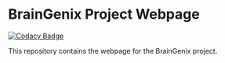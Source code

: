 # BrainGenix Project Webpage

[![Codacy Badge](https://api.codacy.com/project/badge/Grade/6fb61b647a0f45058c1fdcc95791d3ed)](https://app.codacy.com/gh/carboncopies/BrainGenix-ProjectPage?utm_source=github.com&utm_medium=referral&utm_content=carboncopies/BrainGenix-ProjectPage&utm_campaign=Badge_Grade_Settings)

This repository contains the webpage for the BrainGenix project.
